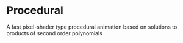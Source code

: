 # Procedural
A fast pixel-shader type procedural animation based on solutions to products of second order polynomials
